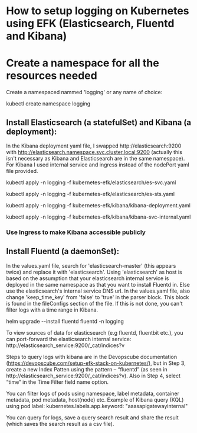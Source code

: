 # How to setup logging on Kubernetes using EFK (Elasticsearch, Fluentd and Kibana)

# Create a namespace for all the resources needed
Create a namespaced nammed 'logging' or any name of choice:

kubectl create namespace logging

## Install Elasticsearch (a statefulSet) and Kibana (a deployment):

In the Kibana deployment yaml file, I swapped http://elasticsearch:9200 with http://elasticsearch.namespace.svc.cluster.local:9200 (actually this isn't necessary as Kibana and Elasticsearch are in the same namespace).
For Kibana I used internal service and ingress instead of the nodePort yaml file provided.

kubectl apply -n logging -f kubernetes-efk/elasticsearch/es-svc.yaml

kubectl apply -n logging -f kubernetes-efk/elasticsearch/es-sts.yaml

kubectl apply -n logging -f kubernetes-efk/kibana/kibana-deployment.yaml

kubectl apply -n logging -f kubernetes-efk/kibana/kibana-svc-internal.yaml

### Use Ingress to make Kibana accessible publicly 

## Install Fluentd (a daemonSet):
In the values.yaml file, search for 'elasticsearch-master' (this appears twice) and replace it with 'elasticsearch'. Using 'elasticsearch' as host is based on the assumption that your elasticsearch internal service is deployed in the same namespace as that you want to install Fluentd in. Else use the elasticsearch's internal service DNS url.
In the values.yaml file, also change 'keep_time_key' from 'false' to 'true' in the parser block. This block is found in the fileConfigs section of the file. If this is not done, you can't filter logs with a time range in Kibana.

helm upgrade --install fluentd fluentd -n logging

To view sources of data for elasticsearch (e.g fluentd, fluentbit etc.), you can port-forward the elasticsearch internal service:
http://elasticsearch_service:9200/_cat/indices?v

Steps to query logs with kibana are in the Devopscube documentation (https://devopscube.com/setup-efk-stack-on-kubernetes/), but in Step 3, create a new Index Patten using the pattern – “fluentd” (as seen in http://elasticsearch_service:9200/_cat/indices?v).
Also in Step 4, select “time” in the Time Filter field name option.

You can filter logs of pods using namespace, label metadata, container metadata, pod metadata, host(node) etc.
Example of Kibana query (KQL) using pod label:
kubernetes.labels.app.keyword: "aaasapigatewayinternal" 

You can query for logs, save a query search result and share the result (which saves the search result as a csv file).

